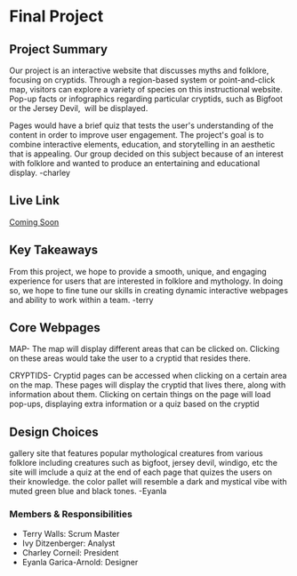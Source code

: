 # Final Project

## Project Summary

Our project is an interactive website that discusses myths and folklore, focusing on cryptids. Through a region-based system or point-and-click map, visitors can explore a variety of species on this instructional website. Pop-up facts or infographics regarding particular cryptids, such as Bigfoot or the Jersey Devil,  will be displayed.

Pages would have a brief quiz that tests the user's understanding of the content in order to improve user engagement. The project's goal is to combine interactive elements, education, and storytelling in an aesthetic that is appealing. Our group decided on this subject because of an interest with folklore and wanted to produce an entertaining and educational display.
-charley

## Live Link

[Coming Soon](https://charleycorneil.github.io/Final-Documentation-N320/views/map.html)

## Key Takeaways

From this project, we hope to provide a smooth, unique, and engaging experience for users that are interested in folklore and mythology. In doing so, we hope to fine tune our skills in creating dynamic interactive webpages and ability to work within a team. -terry

## Core Webpages

MAP- The map will display different areas that can be clicked on. Clicking on these areas would take the user to a cryptid that resides there.

CRYPTIDS- Cryptid pages can be accessed when clicking on a certain area on the map. These pages will display the cryptid that lives there, along with information about them. Clicking on certain things on the page will load pop-ups, displaying extra information or a quiz based on the cryptid

## Design Choices

gallery site that features popular mythological creatures from various folklore including creatures such as bigfoot, jersey devil, windigo, etc the site will imclude a quiz at the end of each page that quizes the users on their knowledge. the color pallet will resemble a dark and mystical vibe with muted green blue and black tones. -Eyanla

### Members & Responsibilities

- Terry Walls: Scrum Master
- Ivy Ditzenberger: Analyst
- Charley Corneil: President
- Eyanla Garica-Arnold: Designer
